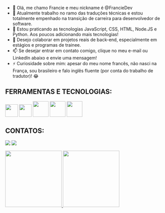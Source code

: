 - 👋 Olá, me chamo Francie e meu nickname é @FrancieDev
- 👀 Atualmente trabalho no ramo das traduções técnicas e  estou totalmente empenhado na transição de carreira para desenvolvedor de software.
- 🌱 Estou praticando as tecnologias JavaScript, CSS, HTML, Node.JS e Python. Aos poucos adicionando mais tecnologias!
- 💞️ Desejo colaborar em projetos reais de back-end, especialmente em estágios e programas de trainee.
- 📫 Se desejar entrar em contato comigo, clique no meu e-mail ou LinkedIn abaixo e envie uma mensagem!
- ⚡ Curiosidade sobre mim: apesar do meu nome francês, não nasci na França, sou brasileiro e falo inglês fluente (por conta do trabalho de tradutor)! 😂

## FERRAMENTAS E TECNOLOGIAS:

<img loading="lazy" src="https://cdn.jsdelivr.net/gh/devicons/devicon@latest/icons/javascript/javascript-original.svg" width="40" height="40"/> <img loading="lazy" src="https://cdn.jsdelivr.net/gh/devicons/devicon@latest/icons/html5/html5-original.svg" width="40" height="40"/> <img loading="lazy" src="https://cdn.jsdelivr.net/gh/devicons/devicon@latest/icons/css3/css3-original-wordmark.svg" width="50" height="50"/> <img loading="lazy" src="https://cdn.jsdelivr.net/gh/devicons/devicon@latest/icons/nodejs/nodejs-original-wordmark.svg" width="50" height="50"/> <img loading="lazy" src="https://cdn.jsdelivr.net/gh/devicons/devicon@latest/icons/python/python-original-wordmark.svg" width="50" height="50"/>

## CONTATOS:

<a href = "mailto:francielima.pro@gmail.com"><img loading="lazy" src="https://img.shields.io/badge/Gmail-D14836?style=for-the-badge&logo=gmail&logoColor=white" target="_blank"></a>
<a href="https://www.linkedin.com/in/franciesantos" target="_blank"><img loading="lazy" src="https://img.shields.io/badge/-LinkedIn-%230077B5?style=for-the-badge&logo=linkedin&logoColor=white" target="_blank"></a>   
</div>      

<div>
<a href="https://github.com/franciedev">
<img loading="lazy" height="180em" src="https://github-readme-stats.vercel.app/api/top-langs/?username=franciedev&layout=compact&langs_count=7&theme=dracula"/>
<img loading="lazy" height="180em" src="https://github-readme-stats.vercel.app/api?username=franciedev&show_icons=true&theme=dracula&include_all_commits=true&count_private=true"/>
</div>

